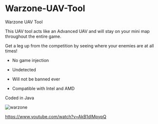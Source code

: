 # Warzone-UAV-Tool
Warzone UAV Tool



This UAV tool acts like an Advanced UAV and will stay on your mini map throughout the entire game.

Get a leg up from the competition by seeing where your enemies are at all times!

- No game injection

- Undetected

- Will not be banned ever

- Compatible with Intel and AMD

Coded in Java

![warzone](https://i.ibb.co/gjgXfcx/Capture.png)



https://www.youtube.com/watch?v=AkB1dlMpvpQ
